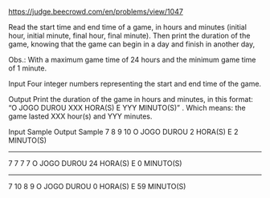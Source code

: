 https://judge.beecrowd.com/en/problems/view/1047

Read the start time and end time of a game, in hours and minutes (initial hour, initial minute, final hour, final minute). Then print the duration of the game, knowing that the game can begin in a day and finish in another day,

Obs.: With a maximum game time of 24 hours and the minimum game time of 1 minute.

Input
Four integer numbers representing the start and end time of the game.

Output
Print the duration of the game in hours and minutes, in this format: “O JOGO DUROU XXX HORA(S) E YYY MINUTO(S)” . Which means: the game lasted XXX hour(s) and YYY minutes.



Input Sample	Output Sample
7 8 9 10        O JOGO DUROU 2 HORA(S) E 2 MINUTO(S)


-----------------------------------------------------


7 7 7 7         O JOGO DUROU 24 HORA(S) E 0 MINUTO(S)


-----------------------------------------------------


7 10 8 9        O JOGO DUROU 0 HORA(S) E 59 MINUTO(S)